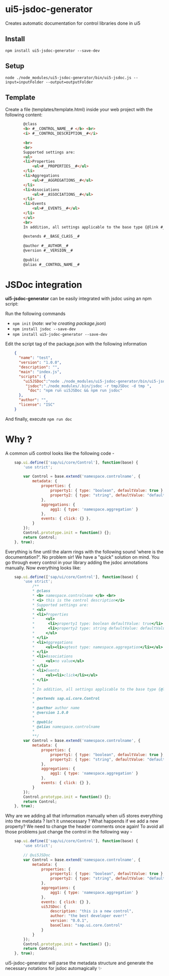 # ui5-jsdoc-generator 
Creates automatic documentation for control libraries done in ui5 

## Install
    npm install ui5-jsdoc-generator --save-dev
 
## Setup  
    node ./node_modules/ui5-jsdoc-generator/bin/ui5-jsdoc.js --input=inputFolder --output=outputFolder

## Template 
Create a file (templates/template.html) inside your web project with the following content:
```html 
        @class
        <b> #__CONTROL_NAME__# </b> <br>
        <i> #__CONTROL_DESCRIPTION__#</i>
        
        <br>
        <br>
        Supported settings are:
        <ul>
        <li>Properties
            <ul>#__PROPERTIES__#</ul>
        </li>
        <li>Aggregations
            <ul>#__AGGREGATIONS__#</ul>
        </li>
        <li>Associations
            <ul>#__ASSOCIATIONS__#</ul>
        </li>
        <li>Events
            <ul>#__EVENTS__#</ul>
        </li>
        </ul>
        <br>
        In addition, all settings applicable to the base type {@link #__BASE_CLASS__#} can be used as well.
        
        @extends #__BASE_CLASS__# 
        
        @author #__AUTHOR__#
        @version #__VERSION__#
        
        @public
        @alias #__CONTROL_NAME__# 
```

# JSDoc integration 
__ui5-jsdoc-generator__ can be easily integrated with jsdoc using an npm script:

Run the following commands 

* `npm init` (_note: we're creating package.json_)
* `npm install jsdoc --save-dev`
* `npm install ui5-jsdoc-generator --save-dev`

Edit the script tag of the package.json with the following information 
```json    
    {
      "name": "test",
      "version": "1.0.0",
      "description": "",
      "main": "index.js",
      "scripts": {
        "ui5JSDoc":"node ./node_modules/ui5-jsdoc-generator/bin/ui5-jsdoc.js --input=inputControlFolder --output=tmpJSDoc",
         "jsdoc":"./node_modules/.bin/jsdoc -r tmpJSDoc -d tmp ",
          "doc": "npm run ui5JSDoc && npm run jsdoc"
      },
      "author": "",
      "license": "ISC"
    }
```
And finally, execute `npm run doc`

# Why ?
A common ui5 control looks like the following code - 
```javascript
    sap.ui.define(['sap/ui/core/Control'], function(base) {
        'use strict';
    
        var Control = base.extend('namespace.controlname', {
            metadata: {
                properties: {
                    property1: { type: "boolean", defaultValue: true }, 
                    property2: { type: "string", defaultValue: "defaultValueString" }
                },
                aggregations: { 
                    agg1: { type: 'namespace.aggregation' }
                },
                events: { click: {} },
            }
        });
        Control.prototype.init = function() {};
        return Control;
    }, true);
```
Everything is fine until the alarm rings with the following sound 'where is the documentation?'. No problem sir! We have a "quick" solution on mind. You go through every control in your library adding the jsdoc annotations manually. Now everything looks like:
```javascript
    sap.ui.define(['sap/ui/core/Control'], function(base) {
        'use strict';
    		/** 
            * @class
            * <b> namespace.controlname </b> <br>
            * <i> this is the control description</i>
            * Supported settings are:
            * <ul>
            * <li>Properties
            *     <ul>
            *      <li>property1 type: boolean defaultValue: true</li>
            *      <li>property2 type: string defaultValue: defaultValueString</li>
            *     </ul>
            * </li>
            * <li>Aggregations
            *     <ul><li>agtest type: namespace.aggregation</li></ul>
            * </li>
            * <li>Associations
            *     <ul>no value</ul>
            * </li>
            * <li>Events
            *     <ul><li>click</li></ul>
            * </li>
            * 
            * In addition, all settings applicable to the base type {@link sap.ui.core.Control} can be used as well.
            * 
            * @extends sap.ui.core.Control 
            * 
            * @author author name
            * @version 1.0.0
            * 
            * @public
            * @alias namespace.controlname 
            *
            **/ 
        var Control = base.extend('namespace.controlname', {
            metadata: {
                properties: {
                    property1: { type: "boolean", defaultValue: true }, 
                    property2: { type: "string", defaultValue: "defaultValueString" }
                },
                aggregations: { 
                    agg1: { type: 'namespace.aggregation' }
                },
                events: { click: {} },
            }
        });
        Control.prototype.init = function() {};
        return Control;
    }, true);
```
Why are we adding all that information manually when ui5 stores everything into the metadata ? Isn't it unnecessary ? What happends if we add a new property? We need to change the header comments once again!
To avoid all those problems just change the control in the following way - 

```javascript
    sap.ui.define(['sap/ui/core/Control'], function(base) {
        'use strict';
    
        // @ui5JSDoc
        var Control = base.extend('namespace.controlname', {
            metadata: {
                properties: {
                    property1: { type: "boolean", defaultValue: true }, 
                    property2: { type: "string", defaultValue: "defaultValueString" }
                },
                aggregations: { 
                    agg1: { type: 'namespace.aggregation' }
                },
                events: { click: {} },
                ui5JSDoc: {
                    description: "this is a new control", 
                    author: "the best developer ever!"
                    version: "0.0.1",
                    baseClass: "sap.ui.core.Control"
                }
            }
        });
        Control.prototype.init = function() {};
        return Control;
    }, true);
```
ui5-jsdoc-generator will parse the metadata structure and generate the necessary notations for jsdoc automagically :sparkles:
